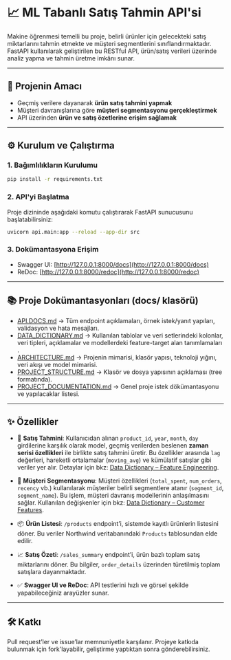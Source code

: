 
# 📈 ML Tabanlı Satış Tahmin API'si

Makine öğrenmesi temelli bu proje, belirli ürünler için gelecekteki satış miktarlarını tahmin etmekte ve müşteri segmentlerini sınıflandırmaktadır. FastAPI kullanılarak geliştirilen bu RESTful API, ürün/satış verileri üzerinde analiz yapma ve tahmin üretme imkânı sunar.

---

## 🎯 Projenin Amacı

- Geçmiş verilere dayanarak **ürün satış tahmini yapmak**
- Müşteri davranışlarına göre **müşteri segmentasyonu gerçekleştirmek**
- API üzerinden **ürün ve satış özetlerine erişim sağlamak**

---

## ⚙️ Kurulum ve Çalıştırma

### 1. Bağımlılıkların Kurulumu

```bash
pip install -r requirements.txt
```

### 2. API'yi Başlatma

Proje dizininde aşağıdaki komutu çalıştırarak FastAPI sunucusunu başlatabilirsiniz:

```bash
uvicorn api.main:app --reload --app-dir src
```

### 3. Dokümantasyona Erişim

- Swagger UI: [http://127.0.0.1:8000/docs](http://127.0.0.1:8000/docs)
- ReDoc: [http://127.0.0.1:8000/redoc](http://127.0.0.1:8000/redoc)

---

## 📚 Proje Dokümantasyonları (docs/ klasörü)

- [API.DOCS.md](https://github.com/BernaUzunoglu/Sales_Prediction_Project/blob/main/docs/API.DOCS.md) → Tüm endpoint açıklamaları, örnek istek/yanıt yapıları, validasyon ve hata mesajları.
- [DATA_DICTIONARY.md](https://github.com/BernaUzunoglu/Sales_Prediction_Project/blob/main/docs/DATA_DICTIONARY.md) → Kullanılan tablolar ve  veri setlerindeki kolonlar, veri tipleri, açıklamalar ve modellerdeki feature-target alan tanımlamaları .
- [ARCHITECTURE.md](https://github.com/BernaUzunoglu/Sales_Prediction_Project/blob/main/docs/ARCHITECTURE.md) → Projenin mimarisi, klasör yapısı, teknoloji yığını, veri akışı ve model mimarisi.
- [PROJECT_STRUCTURE.md](https://github.com/BernaUzunoglu/Sales_Prediction_Project/blob/main/docs/PROJECT_STRUCTURE.md) → Klasör ve dosya yapısının açıklaması (tree formatında).
- [PROJECT_DOCUMENTATION.md](https://github.com/BernaUzunoglu/Sales_Prediction_Project/blob/main/docs/PROJECT_DOCUMENTATION.md) → Genel proje istek dökümantasyonu ve yapılacaklar listesi.

---

## ✨ Özellikler

- 🔮 **Satış Tahmini**: Kullanıcıdan alınan `product_id`, `year`, `month`, `day` girdilerine karşılık olarak model, geçmiş verilerden beslenen **zaman serisi özellikleri** ile birlikte satış tahmini üretir. Bu özellikler arasında `lag` değerleri, hareketli ortalamalar (`moving_avg`) ve kümülatif satışlar gibi veriler yer alır. Detaylar için bkz: [Data Dictionary – Feature Engineering](https://github.com/BernaUzunoglu/Sales_Prediction_Project/blob/main/docs/DATA_DICTIONARY.md#-sales_forecasting_datacsv).

- 👥 **Müşteri Segmentasyonu**: Müşteri özellikleri (`total_spent`, `num_orders`, `recency` vb.) kullanılarak müşteriler belirli segmentlere atanır (`segment_id`, `segment_name`). Bu işlem, müşteri davranış modellerinin anlaşılmasını sağlar. Kullanılan değişkenler için bkz: [Data Dictionary – Customer Features](https://github.com/BernaUzunoglu/Sales_Prediction_Project/blob/main/docs/DATA_DICTIONARY.md#-customer_featurescsv).

- 📦 **Ürün Listesi**: `/products` endpoint’i, sistemde kayıtlı ürünlerin listesini döner. Bu veriler Northwind veritabanındaki `Products` tablosundan elde edilir.

- 📈 **Satış Özeti**: `/sales_summary` endpoint’i, ürün bazlı toplam satış miktarlarını döner. Bu bilgiler, `order_details` üzerinden türetilmiş toplam satışlara dayanmaktadır.

- ✅ **Swagger UI ve ReDoc**: API testlerini hızlı ve görsel şekilde yapabileceğiniz arayüzler sunar.

---

## 🛠️ Katkı

Pull request’ler ve issue’lar memnuniyetle karşılanır. Projeye katkıda bulunmak için fork'layabilir, geliştirme yaptıktan sonra gönderebilirsiniz.
